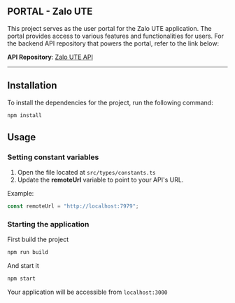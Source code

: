 ## PORTAL - Zalo UTE

This project serves as the user portal for the Zalo UTE application. The portal provides access to various features and functionalities for users. For the backend API repository that powers the portal, refer to the link below:

**API Repository**: [Zalo UTE API](https://github.com/The-Cookies-Team/Realtime-Chat-App-API)

---

## Installation

To install the dependencies for the project, run the following command:

```sh
npm install
```

## Usage

### Setting constant variables

1. Open the file located at `src/types/constants.ts`
2. Update the **remoteUrl** variable to point to your API's URL.

Example:

```ts
const remoteUrl = "http://localhost:7979";
```

### Starting the application

First build the project

```sh
npm run build
```

And start it

```sh
npm start
```

Your application will be accessible from `localhost:3000`
